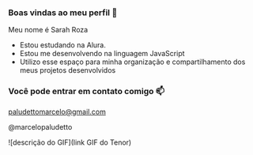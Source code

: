 ### Boas vindas ao meu perfil 💙

Meu nome é Sarah Roza

- Estou estudando na Alura.
- Estou me desenvolvendo na linguagem JavaScript
- Utilizo esse espaço para minha organização e compartilhamento dos meus projetos desenvolvidos

### Você pode entrar em contato comigo 📫

paludettomarcelo@gmail.com

@marcelopaludetto

![descrição do GIF](link GIF do Tenor)
